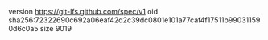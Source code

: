 version https://git-lfs.github.com/spec/v1
oid sha256:72322690c692a06eaf42d2c39dc0801e101a77caf4f17511b990311590d6c0a5
size 9019
